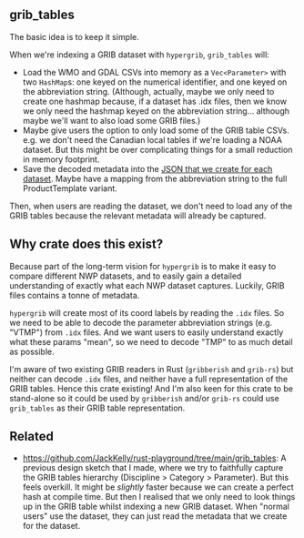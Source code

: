 ## grib_tables

The basic idea is to keep it simple.

When we're indexing a GRIB dataset with `hypergrib`, `grib_tables` will:
- Load the WMO and GDAL CSVs into memory as a `Vec<Parameter>` with two `HashMap`s: one keyed on
the numerical identifier, and one keyed on the abbreviation string. (Although, actually, maybe
we only need to create one hashmap because, if a dataset has .idx files, then we know we only
need the hashmap keyed on the abbreviation string... although maybe we'll want to also load some
GRIB files.)
- Maybe give users the option to only load some of the GRIB table CSVs. e.g. we don't need the Canadian local
tables if we're loading a NOAA dataset. But this might be over complicating things for a small
reduction in memory footprint.
- Save the decoded metadata into the [JSON that we create for each dataset](https://github.com/JackKelly/hypergrib/discussions/17). Maybe have a mapping
from the abbreviation string to the full ProductTemplate variant.

Then, when users are reading the dataset, we don't need to load any of the GRIB tables because
the relevant metadata will already be captured.

## Why crate does this exist?

Because part of the long-term vision for `hypergrib` is to make it easy to compare different NWP datasets, and to easily gain a detailed understanding of exactly what each NWP dataset captures. Luckily, GRIB files contains a tonne of metadata.

`hypergrib` will create most of its coord labels by reading the `.idx` files. So we need to be able to decode the parameter abbreviation strings (e.g. "VTMP") from `.idx` files. And we want users to easily understand exactly what these params "mean", so we need to decode "TMP" to as much detail as possible.

I'm aware of two existing GRIB readers in Rust (`gribberish` and `grib-rs`) but neither can decode `.idx` files, and neither have a full representation of the GRIB tables. Hence this crate existing! And I'm also keen for this crate to be stand-alone so it could be used by `gribberish` and/or `grib-rs` could use `grib_tables` as their GRIB table representation.

## Related

- https://github.com/JackKelly/rust-playground/tree/main/grib_tables: A previous design sketch
  that I made, where we try to faithfully capture the GRIB tables hierarchy (Discipline > Category > Parameter).
  But this feels overkill. It might be _slightly_ faster because we can create a perfect hash at compile time.
  But then I realised that we only need to look things up in the GRIB table whilst indexing a new GRIB dataset.
  When "normal users" use the dataset, they can just read the metadata that we create for the dataset.
